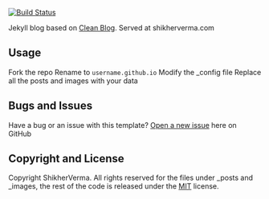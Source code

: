 [![Build Status](https://travis-ci.org/ShikherVerma/Shikherverma.github.io.svg?branch=master)](https://travis-ci.org/ShikherVerma/Shikherverma.github.io)

Jekyll blog based on [Clean Blog](http://startbootstrap.com/template-overviews/clean-blog/). Served at shikherverma.com

## Usage

Fork the repo
Rename to `username.github.io`
Modify the _config file
Replace all the posts and images with your data

## Bugs and Issues

Have a bug or an issue with this template? [Open a new issue](https://github.com/ShikherVerma/shikherverma.github.io/issues) here on GitHub

## Copyright and License

Copyright ShikherVerma. All rights reserved for the files under _posts and _images, the rest of the code is released under the [MIT](https://github.com/ShikherVerma/shikherverma.github.io/blob/gh-pages/LICENSE) license.